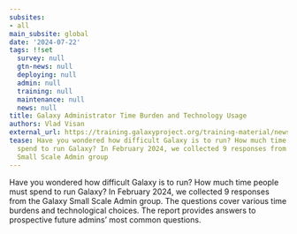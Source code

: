 ```yaml
---
subsites:
- all
main_subsite: global
date: '2024-07-22'
tags: !!set
  survey: null
  gtn-news: null
  deploying: null
  admin: null
  training: null
  maintenance: null
  news: null
title: Galaxy Administrator Time Burden and Technology Usage
authors: Vlad Visan
external_url: https://training.galaxyproject.org/training-material/news/2024/07/22/Galaxy-Administrator-Time-Burden-and-Technology-Usage.html
tease: Have you wondered how difficult Galaxy is to run? How much time people must
  spend to run Galaxy? In February 2024, we collected 9 responses from the Galaxy
  Small Scale Admin group
---
```

Have you wondered how difficult Galaxy is to run? How much time people must spend to run Galaxy? In February 2024, we collected 9 responses from the Galaxy Small Scale Admin group. The questions cover various time burdens and technological choices. The report provides answers to prospective future admins’ most common questions.